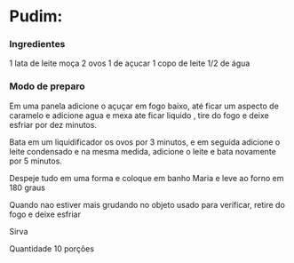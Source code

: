 # Pudim:
### Ingredientes
1 lata de leite moça
2 ovos
1 de açucar
1 copo de leite
1/2 de água

### Modo de preparo

Em uma panela adicione o açuçar em fogo baixo, até ficar um aspecto  de caramelo e adicione agua e mexa ate ficar liquido , tire do fogo e deixe esfriar por dez minutos.

Bata em um liquidificador os ovos por 3 minutos, e em seguida adicione o leite condensado e na mesma medida, adicione o  leite e bata novamente por 5 minutos.

Despeje tudo em uma forma e coloque em banho Maria e leve ao forno em 180 graus

Quando nao estiver mais grudando no objeto usado para verificar, retire do fogo e deixe esfriar

Sirva

Quantidade 10 porções



